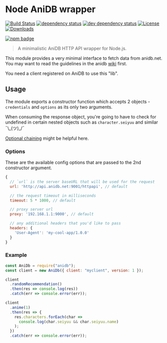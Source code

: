 # Node AniDB wrapper

[![Build Status][travis-svg]][travis-url]
[![dependency status][deps-svg]][deps-url]
[![dev dependency status][dev-deps-svg]][dev-deps-url]
[![License][license-image]][license-url]
[![Downloads][downloads-image]][downloads-url]

[![npm badge][npm-badge-png]][package-url]

> A minimalistic AniDB HTTP API wrapper for Node.js.

This module provides a very minimal interface to fetch data from anidb.net. You may want to read the guidelines in the anidb [wiki](http://wiki.anidb.net/w/HTTP_API_Definition) first.

You need a client registered on AniDB to use this "lib".

## Usage

The module exports a constructor function which accepts 2 objects - `credentials` and `options` as its only two arguments.

When consuming the response object, you're going to have to check for undefined in certain nested objects such as `character.seiyuu` and similar ¯\\_(ツ)\_/¯

[Optional chaining](https://babeljs.io/docs/en/next/babel-plugin-proposal-optional-chaining) might be helpful here.

### Options
These are the available config options that are passed to the 2nd constructor argument.

```js
{
  // `url` is the server baseURL that will be used for the request
  url: 'http://api.anidb.net:9001/httpapi', // default

  // the request timeout in milliseconds
  timeout: 5 * 1000, // default

  // proxy server url
  proxy: '192.168.1.1:9000', // default

  // any additional headers that you'd like to pass
  headers: {
    'User-Agent': 'my-cool-app/1.0.0'
  }
}
```

### Example

```javascript
const AniDb = require("anidb");
const client = new AniDb({ client: "myclient", version: 1 });

client
  .randomRecommendation()
  .then(res => console.log(res))
  .catch(err => console.error(err));

client
  .anime(1)
  .then(res => {
    res.characters.forEach(char =>
      console.log(char.seiyuu && char.seiyuu.name)
    );
  })
  .catch(err => console.error(err));
```

[package-url]: https://npmjs.org/package/anidbjs
[travis-svg]: https://travis-ci.org/miraris/anidbjs.svg
[travis-url]: https://travis-ci.org/miraris/anidbjs
[deps-svg]: https://david-dm.org/miraris/anidbjs.svg
[deps-url]: https://david-dm.org/miraris/anidbjs
[dev-deps-svg]: https://david-dm.org/miraris/anidbjs/dev-status.svg
[dev-deps-url]: https://david-dm.org/miraris/anidbjs#info=devDependencies
[npm-badge-png]: https://nodei.co/npm/anidbjs.png
[license-image]: http://img.shields.io/npm/l/anidbjs.svg
[license-url]: LICENSE
[downloads-image]: http://img.shields.io/npm/dm/anidbjs.svg
[downloads-url]: http://npm-stat.com/charts.html?package=anidbjs
